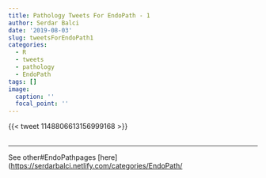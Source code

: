 ```yaml
---
title: Pathology Tweets For EndoPath - 1
author: Serdar Balci
date: '2019-08-03'
slug: tweetsForEndoPath1
categories:
  - R
  - tweets
  - pathology
  - EndoPath
tags: []
image:
  caption: ''
  focal_point: ''
---
```



{{< tweet 1148806613156999168 >}}
<br>
<br>
<hr>


See other#EndoPathpages [here](https://serdarbalci.netlify.com/categories/EndoPath/
